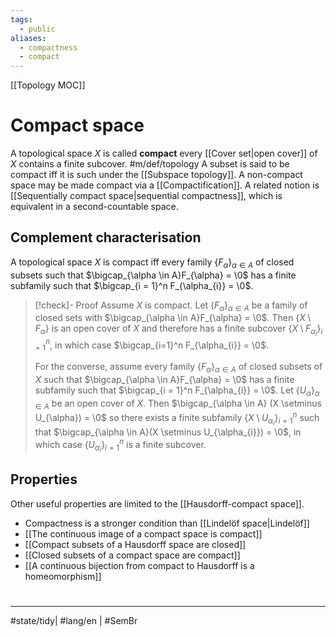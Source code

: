 ```yaml
---
tags:
  - public
aliases:
  - compactness
  - compact
---
```

[[Topology MOC]]
# Compact space

A topological space $X$ is called **compact** every [[Cover set|open cover]] of $X$ contains a finite subcover. #m/def/topology 
A subset is said to be compact iff it is such under the [[Subspace topology]].
A non-compact space may be made compact via a [[Compactification]].
A related notion is [[Sequentially compact space|sequential compactness]], which is equivalent in a second-countable space.

## Complement characterisation

A topological space $X$ is compact iff every family $\{F_{\alpha}\}_{\alpha \in A}$ of closed subsets such that $\bigcap_{\alpha \in A}F_{\alpha} = \0$ has a finite subfamily such that $\bigcap_{i = 1}^n F_{\alpha_{i}} = \0$.

> [!check]- Proof
> Assume $X$ is compact.
> Let $\{F_{\alpha}\}_{\alpha \in A}$ be a family of closed sets with $\bigcap_{\alpha \in A}F_{\alpha} = \0$.
> Then $\{ X \setminus F_{\alpha} \}$ is an open cover of $X$ and therefore has a finite subcover $\{ X \setminus F_{\alpha_{i}} \}_{i=1}^n$, in which case $\bigcap_{i=1}^n F_{\alpha_{i}} = \0$.
> 
> For the converse, assume every family $\{F_{\alpha}\}_{\alpha \in A}$ of closed subsets of $X$ such that $\bigcap_{\alpha \in A}F_{\alpha} = \0$ has a finite subfamily such that $\bigcap_{i = 1}^n F_{\alpha_{i}} = \0$.
> Let $\{ U_{\alpha} \}_{\alpha \in A}$ be an open cover of $X$.
> Then $\bigcap_{\alpha \in A} (X \setminus U_{\alpha}) = \0$ so there exists a finite subfamily $\{ X \setminus U_{\alpha_{i}} \}_{i=1}^n$ such that $\bigcap_{\alpha \in A}(X \setminus U_{\alpha_{i}}) = \0$,
> in which case $\{ U_{\alpha_{i}} \}_{i=1}^n$ is a finite subcover.
> <span class="QED"/>

## Properties
Other useful properties are limited to the [[Hausdorff-compact space]].

- Compactness is a stronger condition than [[Lindelöf space|Lindelöf]]
- [[The continuous image of a compact space is compact]]
- [[Compact subsets of a Hausdorff space are closed]]
- [[Closed subsets of a compact space are compact]]
- [[A continuous bijection from compact to Hausdorff is a homeomorphism]]

#
---
#state/tidy| #lang/en | #SemBr
